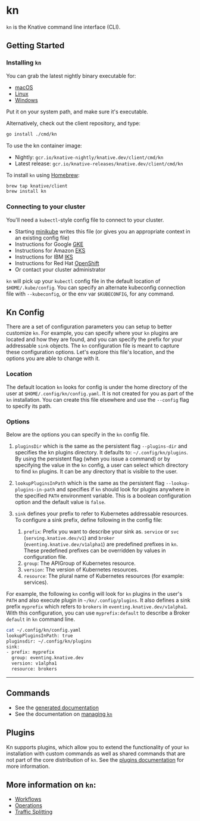 # kn

`kn` is the Knative command line interface (CLI).

## Getting Started

### Installing `kn`

You can grab the latest nightly binary executable for:

- [macOS](https://storage.googleapis.com/knative-nightly/client/latest/kn-darwin-amd64)
- [Linux](https://storage.googleapis.com/knative-nightly/client/latest/kn-linux-amd64)
- [Windows](https://storage.googleapis.com/knative-nightly/client/latest/kn-windows-amd64.exe)

Put it on your system path, and make sure it's executable.

Alternatively, check out the client repository, and type:

```bash
go install ./cmd/kn
```

To use the kn container image:

- Nightly: `gcr.io/knative-nightly/knative.dev/client/cmd/kn`
- Latest release: `gcr.io/knative-releases/knative.dev/client/cmd/kn`

To install `kn` using [Homebrew](https://brew.sh):

```bash
brew tap knative/client
brew install kn
```

### Connecting to your cluster

You'll need a `kubectl`-style config file to connect to your cluster.

- Starting [minikube](https://github.com/kubernetes/minikube) writes this file
  (or gives you an appropriate context in an existing config file)
- Instructions for Google
  [GKE](https://cloud.google.com/kubernetes-engine/docs/how-to/cluster-access-for-kubectl)
- Instructions for Amazon
  [EKS](https://docs.aws.amazon.com/eks/latest/userguide/create-kubeconfig.html)
- Instructions for IBM
  [IKS](https://cloud.ibm.com/docs/containers?topic=containers-getting-started)
- Instructions for Red Hat
  [OpenShift](https://docs.openshift.com/container-platform/4.1/cli_reference/administrator-cli-commands.html#create-kubeconfig)
- Or contact your cluster administrator

`kn` will pick up your `kubectl` config file in the default location of
`$HOME/.kube/config`. You can specify an alternate kubeconfig connection file
with `--kubeconfig`, or the env var `$KUBECONFIG`, for any command.

## Kn Config

There are a set of configuration parameters you can setup to better customize
`kn`. For example, you can specify where your `kn` plugins are located and how
they are found, and you can specify the prefix for your addressable `sink`
objects. The `kn` configuration file is meant to capture these configuration
options. Let's explore this file's location, and the options you are able to
change with it.

### Location

The default location `kn` looks for config is under the home directory of the
user at `$HOME/.config/kn/config.yaml`. It is not created for you as part of the
`kn` installation. You can create this file elsewhere and use the `--config`
flag to specify its path.

### Options

Below are the options you can specify in the `kn` config file.

1. `pluginsDir` which is the same as the persistent flag `--plugins-dir` and
   specifies the kn plugins directory. It defaults to: `~/.config/kn/plugins`.
   By using the persistent flag (when you issue a command) or by specifying the
   value in the `kn` config, a user can select which directory to find `kn`
   plugins. It can be any directory that is visible to the user.

2. `lookupPluginsInPath` which is the same as the persistent flag
   `--lookup-plugins-in-path` and specifies if `kn` should look for plugins
   anywhere in the specified `PATH` environment variable. This is a boolean
   configuration option and the default value is `false`.

3. `sink` defines your prefix to refer to Kubernetes addressable resources. To
   configure a sink prefix, define following in the config file:
   1. `prefix`: Prefix you want to describe your sink as. `service` or `svc`
      (`serving.knative.dev/v1`) and `broker` (`eventing.knative.dev/v1alpha1`)
      are predefined prefixes in `kn`. These predefined prefixes can be
      overridden by values in configuration file.
   2. `group`: The APIGroup of Kubernetes resource.
   3. `version`: The version of Kubernetes resources.
   4. `resource`: The plural name of Kubernetes resources (for example:
      services).

For example, the following `kn` config will look for `kn` plugins in the user's
`PATH` and also execute plugin in `~/kn/.config/plugins`. It also defines a sink
prefix `myprefix` which refers to `brokers` in `eventing.knative.dev/v1alpha1`.
With this configuration, you can use `myprefix:default` to describe a Broker
`default` in `kn` command line.

```bash
cat ~/.config/kn/config.yaml
lookupPluginsInPath: true
pluginsdir: ~/.config/kn/plugins
sink:
- prefix: myprefix
  group: eventing.knative.dev
  version: v1alpha1
  resource: brokers
```

---

## Commands

- See the [generated documentation](cmd/kn.md)
- See the documentation on [managing `kn`](operations/management.md)

## Plugins

Kn supports plugins, which allow you to extend the functionality of your `kn`
installation with custom commands as well as shared commands that are not part
of the core distribution of `kn`. See the
[plugins documentation](plugins/README.md) for more information.

## More information on `kn`:

- [Workflows](workflows/README.md)
- [Operations](operations/README.md)
- [Traffic Splitting](traffic/README.md)
